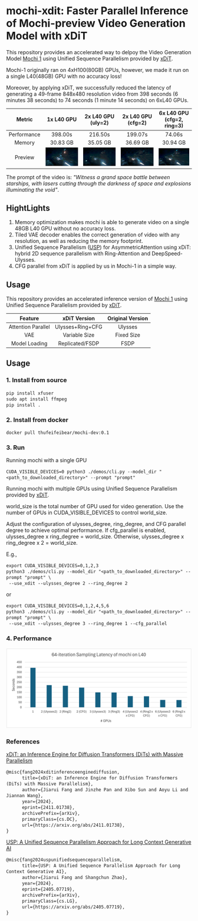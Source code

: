 # mochi-xdit: Faster Parallel Inference of Mochi-preview Video Generation Model with xDiT

This repository provides an accelerated way to delpoy the Video Generation Model [Mochi 1](https://github.com/genmoai/models) using Unified Sequence Parallelism provided by [xDiT](https://github.com/xdit-project/xDiT).

Mochi-1 originally ran on 4xH100(80GB) GPUs, however, we made it run on a single L40(48GB) GPU with no accuracy loss!

Moreover, by applying xDiT, we successfully reduced the latency of generating a 49-frame 848x480 resolution video from 398 seconds (6 minutes 38 seconds) to 74 seconds (1 minute 14 seconds) on 6xL40 GPUs. 


<div align="center">

| Metric | 1x L40 GPU | 2x L40 GPU <br>(uly=2)<br> | 2x L40 GPU <br>(cfg=2)<br> | 6x L40 GPU <br>(cfg=2, ring=3)<br> |
|:------------:|:------------:|:------------:|:------------:|:------------:|
| Performance | 398.00s | 216.50s | 199.07s | 74.06s |
| Memory | 30.83 GB | 35.05 GB | 36.69 GB | 30.94 GB |
| Preview | ![1 GPU](https://raw.githubusercontent.com/xdit-project/xdit_assets/main/mochi-xdit/space_1gpu.gif) | ![2 GPU Ulysses](https://raw.githubusercontent.com/xdit-project/xdit_assets/main/mochi-xdit/space_2g_orignal.gif) | ![2 GPU CFG](https://raw.githubusercontent.com/xdit-project/xdit_assets/main/mochi-xdit/space_cfg2.gif) | ![6 GPU](https://raw.githubusercontent.com/xdit-project/xdit_assets/main/mochi-xdit/space_r3cfg2.gif) |

</div>


The prompt of the video is: *"Witness a grand space battle between starships, with lasers cutting through the darkness of space and explosions illuminating the void"*.

## HightLights

1. Memory optimization makes mochi is able to generate video on a single 48GB L40 GPU without no accuracy loss.
2. Tiled VAE decoder enables the correct generation of video with any resolution, as well as reducing the memory footprint.
3. Unified Sequence Parallelism ([USP](https://github.com/feifeibear/long-context-attention)) for AsymmetricAttention using xDiT: hybrid 2D sequence parallelism with Ring-Attention and DeepSpeed-Ulysses.
4. CFG parallel from xDiT is applied by us in Mochi-1 in a simple way.

## Usage

This repository provides an accelerated inference version of [Mochi 1](https://github.com/genmoai/models) using Unified Sequence Parallelism provided by [xDiT](https://github.com/xdit-project/xDiT).

<div align="center">

| Feature            | xDiT Version      | Original Version |
|:-----------------:|:-----------------:|:----------------:|
| Attention Parallel | Ulysses+Ring+CFG | Ulysses         |
| VAE               | Variable Size     | Fixed Size      |
| Model Loading     | Replicated/FSDP   | FSDP            |

</div>


## Usage

### 1. Install from source

```shell
pip install xfuser
sudo apt install ffmpeg
pip install .
```

### 2. Install from docker

```shell
docker pull thufeifeibear/mochi-dev:0.1
```

### 3. Run

Running mochi with a single GPU

```shell
CUDA_VISIBLE_DEVICES=0 python3 ./demos/cli.py --model_dir "<path_to_downloaded_directory>" --prompt "prompt"
```

Running mochi with multiple GPUs using Unified Sequence Parallelism provided by [xDiT](https://github.com/xdit-project/xDiT).

world_size is the total number of GPU used for video generation. Use the number of GPUs in CUDA_VISIBLE_DEVICES to control world_size.

Adjust the configuration of ulysses_degree, ring_degree, and CFG parallel degree to achieve optimal performance. If cfg_parallel is enabled, ulysses_degree x ring_degree = world_size. Otherwise, ulysses_degree x ring_degree x 2 = world_size.

E.g.,

```shell
export CUDA_VISIBLE_DEVICES=0,1,2,3
python3 ./demos/cli.py --model_dir "<path_to_downloaded_directory>" --prompt "prompt" \
 --use_xdit --ulysses_degree 2 --ring_degree 2
```
or

```shell
export CUDA_VISIBLE_DEVICES=0,1,2,4,5,6
python3 ./demos/cli.py --model_dir "<path_to_downloaded_directory>" --prompt "prompt" \
 --use_xdit --ulysses_degree 3 --ring_degree 1 --cfg_parallel
```

### 4. Performance

![L40 performance](./assets/l40_performance.png)

### References

[xDiT: an Inference Engine for Diffusion Transformers (DiTs) with Massive Parallelism](https://arxiv.org/abs/2411.01738)

```
@misc{fang2024xditinferenceenginediffusion,
      title={xDiT: an Inference Engine for Diffusion Transformers (DiTs) with Massive Parallelism}, 
      author={Jiarui Fang and Jinzhe Pan and Xibo Sun and Aoyu Li and Jiannan Wang},
      year={2024},
      eprint={2411.01738},
      archivePrefix={arXiv},
      primaryClass={cs.DC},
      url={https://arxiv.org/abs/2411.01738}, 
}
```

[USP: A Unified Sequence Parallelism Approach for Long Context Generative AI](https://arxiv.org/abs/2405.07719)

```
@misc{fang2024uspunifiedsequenceparallelism,
      title={USP: A Unified Sequence Parallelism Approach for Long Context Generative AI}, 
      author={Jiarui Fang and Shangchun Zhao},
      year={2024},
      eprint={2405.07719},
      archivePrefix={arXiv},
      primaryClass={cs.LG},
      url={https://arxiv.org/abs/2405.07719}, 
}
```


